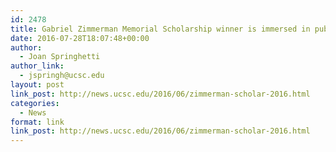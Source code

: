 ```yaml
---
id: 2478
title: Gabriel Zimmerman Memorial Scholarship winner is immersed in public service
date: 2016-07-28T18:07:48+00:00
author:
  - Joan Springhetti
author_link:
  - jspringh@ucsc.edu
layout: post
link_post: http://news.ucsc.edu/2016/06/zimmerman-scholar-2016.html
categories:
  - News
format: link
link_post: http://news.ucsc.edu/2016/06/zimmerman-scholar-2016.html
---
```

